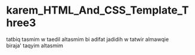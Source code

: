 # karem_HTML_And_CSS_Template_Three3
tatbiq tasmim w taedil altasmim bi adifat jadidih w tatwir almawqie biraja' taqyim altasmim
